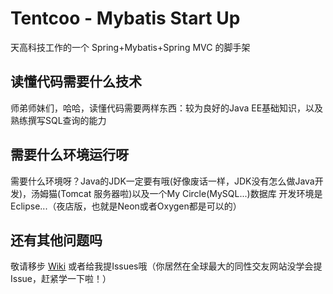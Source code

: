 # Tentcoo - Mybatis Start Up

天高科技工作的一个 Spring+Mybatis+Spring MVC 的脚手架

## 读懂代码需要什么技术 ##
师弟师妹们，哈哈，读懂代码需要两样东西：较为良好的Java EE基础知识，以及熟练撰写SQL查询的能力

## 需要什么环境运行呀 ##
需要什么环境呀？Java的JDK一定要有哦(好像废话一样，JDK没有怎么做Java开发)，汤姆猫(Tomcat 服务器啦)以及一个My Circle(MySQL...)数据库
开发环境是Eclipse...（夜店版，也就是Neon或者Oxygen都是可以的）

## 还有其他问题吗 ## 
敬请移步 [Wiki](https://github.com/ousheobin/tentcoo-mybatis-startup/wiki)
或者给我提Issues哦（你居然在全球最大的同性交友网站没学会提Issue，赶紧学一下啦！）
